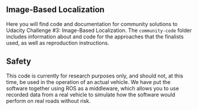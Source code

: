## Image-Based Localization

Here you will find code and documentation for community solutions to Udacity Challenge #3: Image-Based Localization. The `community-code` folder includes information about and code for the approaches that the finalists used, as well as reproduction instructions.

## Safety
This code is currently for research purposes only, and should not, at this time, be used in the operation of an actual vehicle. We have put the software together using ROS as a middleware, which allows you to use recorded data from a real vehicle to simulate how the software would perform on real roads without risk.
